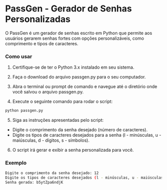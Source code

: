 # PassGen - Gerador de Senhas Personalizadas

O PassGen é um gerador de senhas escrito em Python que permite aos usuários gerarem senhas fortes com opções personalizáveis, como comprimento e tipos de caracteres.

### Como usar

1. Certifique-se de ter o Python 3.x instalado em seu sistema.

2. Faça o download do arquivo passgen.py para o seu computador.

3. Abra o terminal ou prompt de comando e navegue até o diretório onde você salvou o arquivo passgen.py.

4. Execute o seguinte comando para rodar o script:
```bash
python passgen.py
```
5. Siga as instruções apresentadas pelo script:

- Digite o comprimento da senha desejado (número de caracteres).
- Digite os tipos de caracteres desejados para a senha (l - minúsculas, u - maiúsculas, d - dígitos, s - símbolos).

6. O script irá gerar e exibir a senha personalizada para você.

### Exemplo

```bash
Digite o comprimento da senha desejado: 12
Digite os tipos de caracteres desejados (l - minúsculas, u - maiúsculas, d - dígitos, s - símbolos): luds
Senha gerada: b5ytZpa6ndjK
```
